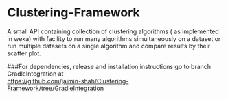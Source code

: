 # Clustering-Framework
A small API containing collection of clustering algorithms ( as implemented in weka) with facility to run many algorithms simultaneously on a dataset or run multiple datasets on a single algorithm and compare results by their scatter plot. <br />

###For dependencies, release and installation instructions go to branch GradleIntegration at<br />
https://github.com/jaimin-shah/Clustering-Framework/tree/GradleIntegration
